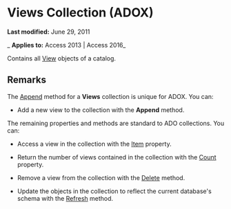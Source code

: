 
# Views Collection (ADOX)

 **Last modified:** June 29, 2011

 _ **Applies to:** Access 2013 | Access 2016_



Contains all [View](3b2e9972-8a0d-eaa3-1c93-ae0665a47f02.md) objects of a catalog.

## Remarks

The [Append](202f1d0a-dc5d-84e5-daf3-3212e5bc6088.md) method for a **Views** collection is unique for ADOX. You can:


- Add a new view to the collection with the  **Append** method.
    
The remaining properties and methods are standard to ADO collections. You can:


- Access a view in the collection with the [Item](793c305f-0e5b-a529-e21f-b7ab0843ed49.md) property.
    
- Return the number of views contained in the collection with the [Count](b59f9581-ffd1-471d-44fa-3c1bb812e140.md) property.
    
- Remove a view from the collection with the [Delete](bcf9b8dd-cc7a-c1f9-fd93-58694766c4d9.md) method.
    
- Update the objects in the collection to reflect the current database's schema with the [Refresh](f1c8829f-9c7d-12b6-7470-727ff38d663e.md) method.
    
